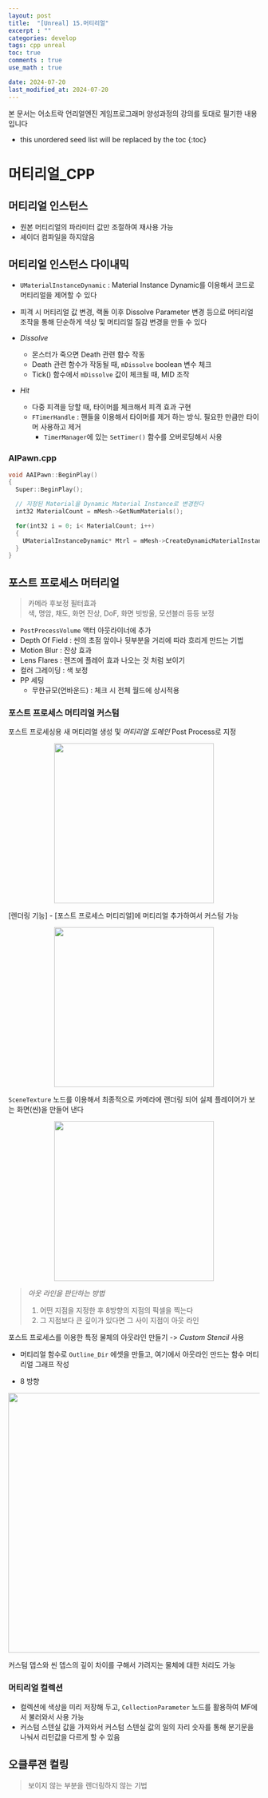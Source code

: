 ```yaml
---
layout: post
title:  "[Unreal] 15.머티리얼"
excerpt : ""
categories: develop
tags: cpp unreal
toc: true
comments : true
use_math : true

date: 2024-07-20
last_modified_at: 2024-07-20
---
```

> <span style="font-size: 80%">
본 문서는 어소트락 언리얼엔진 게임프로그래머 양성과정의 강의를 토대로 필기한 내용입니다 </span>

<!--more-->

* this unordered seed list will be replaced by the toc
{:toc}

# 머티리얼_CPP

## 머티리얼 인스턴스
- 원본 머티리얼의 파라미터 값만 조절하여 재사용 가능 
- 셰이더 컴파일을 하지않음

## 머티리얼 인스턴스 다이내믹

- `UMaterialInstanceDynamic` : Material Instance Dynamic를 이용해서 코드로 머티리얼을 제어할 수 있다
- 피격 시 머티리얼 값 변경, 랙돌 이후 Dissolve Parameter 변경 등으로 머티리얼 조작을 통해 단순하게 색상 및 머티리얼 질감 변경을 만들 수 있다 

- *Dissolve*
  - 몬스터가 죽으면 Death 관련 함수 작동
  - Death 관련 함수가 작동될 때, `mDissolve` boolean 변수 체크
  - Tick() 함수에서 `mDissolve` 값이 체크될 때, MID 조작

- *Hit*
  - 다중 피격을 당할 때, 타이머를 체크해서 피격 효과 구현
  - `FTimerHandle` : 핸들을 이용해서 타이머를 제거 하는 방식. 필요한 만큼만 타이머 사용하고 제거
    - `TimerManager`에 있는 `SetTimer()` 함수를 오버로딩해서 사용

### AIPawn.cpp
```cpp
void AAIPawn::BeginPlay()
{
  Super::BeginPlay();

  // 지정된 Material을 Dynamic Material Instance로 변경한다
  int32 MaterialCount = mMesh->GetNumMaterials();

  for(int32 i = 0; i< MaterialCount; i++)
  {
    UMaterialInstanceDynamic* Mtrl = mMesh->CreateDynamicMaterialInstance(i);
  }
}
```

## 포스트 프로세스 머터리얼
> 카메라 후보정 필터효과    
> 색, 명암, 채도, 화면 잔상, DoF, 화면 빗방울, 모션블러 등등 보정

- `PostPrecessVolume` 액터 아웃라이너에 추가
- Depth Of Field : 씬의 초점 앞이나 뒷부분을 거리에 따라 흐리게 만드는 기법
- Motion Blur : 잔상 효과
- Lens Flares : 렌즈에 플레어 효과 나오는 것 처럼 보이기 
- 컬러 그레이딩 : 색 보정
- PP 세팅
  - 무한규모(언바운드) : 체크 시 전체 월드에 상시적용

### 포스트 프로세스 머티리얼 커스텀

포스트 프로세싱용 새 머티리얼 생성 및 *머티리얼 도메인* Post Process로 지정
<p align = "center">
  <img src = "https://github.com/user-attachments/assets/81444a65-4acd-4903-ad6b-fdee89f6bf6a" width = 320>
</p>

[렌더링 기능] - [포스트 프로세스 머티리얼]에 머티리얼 추가하여서 커스텀 가능

<p align = "center">
  <img src = "https://github.com/user-attachments/assets/67ef3d54-18c4-43e1-b0f1-c61afca267ef" width = 320>
</p>

`SceneTexture` 노드를 이용해서 최종적으로 카메라에 랜더링 되어 실제 플레이어가 보는 화면(씬)을 만들어 낸다

<p align = "center">
  <img src = "https://github.com/user-attachments/assets/369fc9dd-19c0-4092-b8c7-78f5ebe37d90" width = 320>
</p>

> *아웃 라인을 판단하는 방법*   
> 1. 어떤 지점을 지정한 후 8방향의 지점의 픽셀을 찍는다 
> 2. 그 지점보다 큰 깊이가 있다면 그 사이 지점이 아웃 라인

포스트 프로세스를 이용한 특정 물체의 아웃라인 만들기 -> *Custom Stencil* 사용
- 머티리얼 함수로 `Outline_Dir` 에셋을 만들고, 여기에서 아웃라인 만드는 함수 머티리얼 그래프 작성

- 8 방향

<p align = "center">
  <img src = "https://github.com/user-attachments/assets/74a18fcc-b488-4b03-9290-f9c012c60100" width = 520>
</p>

커스텀 뎁스와 씬 뎁스의 깊이 차이를 구해서 가려지는 물체에 대한 처리도 가능

### 머티리얼 컬렉션
- 컬렉션에 색상을 미리 저장해 두고, `CollectionParameter` 노드를 활용하여 MF에서 불러와서 사용 가능
- 커스텀 스텐실 값을 가져와서 커스텀 스텐실 값의 일의 자리 숫자를 통해 분기문을 나눠서 리턴값을 다르게 할 수 있음

## 오클루젼 컬링
> 보이지 않는 부분을 렌더링하지 않는 기법
